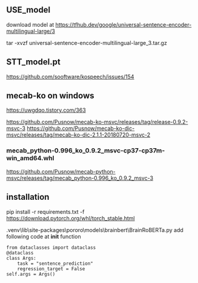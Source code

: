 ## USE_model

download model at https://tfhub.dev/google/universal-sentence-encoder-multilingual-large/3

tar -xvzf universal-sentence-encoder-multilingual-large_3.tar.gz

## STT_model.pt

https://github.com/sooftware/kospeech/issues/154

## mecab-ko on windows

https://uwgdqo.tistory.com/363

https://github.com/Pusnow/mecab-ko-msvc/releases/tag/release-0.9.2-msvc-3
https://github.com/Pusnow/mecab-ko-dic-msvc/releases/tag/mecab-ko-dic-2.1.1-20180720-msvc-2

### mecab_python-0.996_ko_0.9.2_msvc-cp37-cp37m-win_amd64.whl

https://github.com/Pusnow/mecab-python-msvc/releases/tag/mecab_python-0.996_ko_0.9.2_msvc-3

## installation

pip install -r requirements.txt -f https://download.pytorch.org/whl/torch_stable.html

.venv\lib\site-packages\pororo\models\brainbert\BrainRoBERTa.py
add following code at __init__ function

    from dataclasses import dataclass
    @dataclass
    class Args:
        task = "sentence_prediction"
        regression_target = False
    self.args = Args()